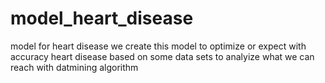 # model_heart_disease
model for heart disease
we create this model to optimize or expect with accuracy heart disease based on some data sets to analyize what we can reach with datmining algorithm
